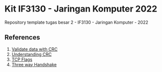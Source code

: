 # Kit IF3130 - Jaringan Komputer 2022

Repository template tugas besar 2 - IF3130 - Jaringan Komputer - 2022

## References

1. [Validate data with CRC](https://quickbirdstudios.com/blog/validate-data-with-crc/)
2. [Understanding CRC](http://www.sunshine2k.de/articles/coding/crc/understanding_crc.html)
3. [TCP Flags](https://www.keycdn.com/support/tcp-flags)
4. [Three way Handshake](https://www.guru99.com/tcp-3-way-handshake.html#:~:text=TCP%20Three%2DWay%20Handshake%20Process,-TCP%20traffic%20begins&text=It%20sends%20a%20segment%20with,should%20be%20its%20sequence%20number.)
